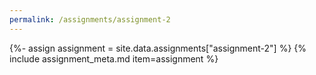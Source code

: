 ```yaml
---
permalink: /assignments/assignment-2
---
```


{%- assign assignment = site.data.assignments["assignment-2"] %}
{% include assignment_meta.md item=assignment %}
